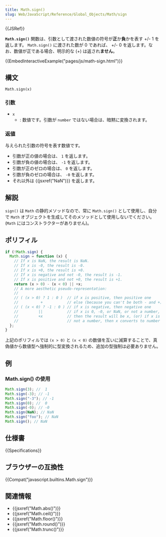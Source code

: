 ```yaml
---
title: Math.sign()
slug: Web/JavaScript/Reference/Global_Objects/Math/sign
---
```


{{JSRef}}

**`Math.sign()`** 関数は、引数として渡された数値の符号が**正**か**負**かを表す +/- 1 を返します。 `Math.sign()` に渡された数が 0 であれば、 +/- 0 を返します。なお、数値が正である場合、明示的な (+) は返され**ません**。

{{EmbedInteractiveExample("pages/js/math-sign.html")}}

## 構文

```
Math.sign(x)
```

### 引数

- `x`
  - : 数値です。引数が `number` ではない場合は、暗黙に変換されます。

### 返値

与えられた引数の符号を表す数値です。

- 引数が正の値の場合は、 `1` を返します。
- 引数が負の値の場合は、 `-1` を返します。
- 引数が正のゼロの場合は、 `0` を返します。
- 引数が負のゼロの場合は、 `-0` を返します。
- それ以外は {{jsxref("NaN")}} を返します。

## 解説

`sign()` は `Math` の静的メソッドなので、常に `Math.sign()` として使用し、自分で `Math` オブジェクトを生成してそのメソッドとして使用しないでください。 (`Math` にはコンストラクターがありません)。

## ポリフィル

```js
if (!Math.sign) {
  Math.sign = function (x) {
    // If x is NaN, the result is NaN.
    // If x is -0, the result is -0.
    // If x is +0, the result is +0.
    // If x is negative and not -0, the result is -1.
    // If x is positive and not +0, the result is +1.
    return (x > 0) - (x < 0) || +x;
    // A more aesthetic pseudo-representation:
    //
    // ( (x > 0) ? 1 : 0 )  // if x is positive, then positive one
    //          +           // else (because you can't be both - and +)
    // ( (x < 0) ? -1 : 0 ) // if x is negative, then negative one
    //         ||           // if x is 0, -0, or NaN, or not a number,
    //         +x           // then the result will be x, (or) if x is
    //                      // not a number, then x converts to number
  };
}
```

上記のポリフィルでは `(x > 0)` と `(x < 0)` の数値を互いに減算することで、真偽値から数値型へ強制的に型変換されるため、追加の型強制は必要ありません。

## 例

### Math.sign() の使用

```js
Math.sign(3); //  1
Math.sign(-3); // -1
Math.sign("-3"); // -1
Math.sign(0); //  0
Math.sign(-0); // -0
Math.sign(NaN); // NaN
Math.sign("foo"); // NaN
Math.sign(); // NaN
```

## 仕様書

{{Specifications}}

## ブラウザーの互換性

{{Compat("javascript.builtins.Math.sign")}}

## 関連情報

- {{jsxref("Math.abs()")}}
- {{jsxref("Math.ceil()")}}
- {{jsxref("Math.floor()")}}
- {{jsxref("Math.round()")}}
- {{jsxref("Math.trunc()")}}
